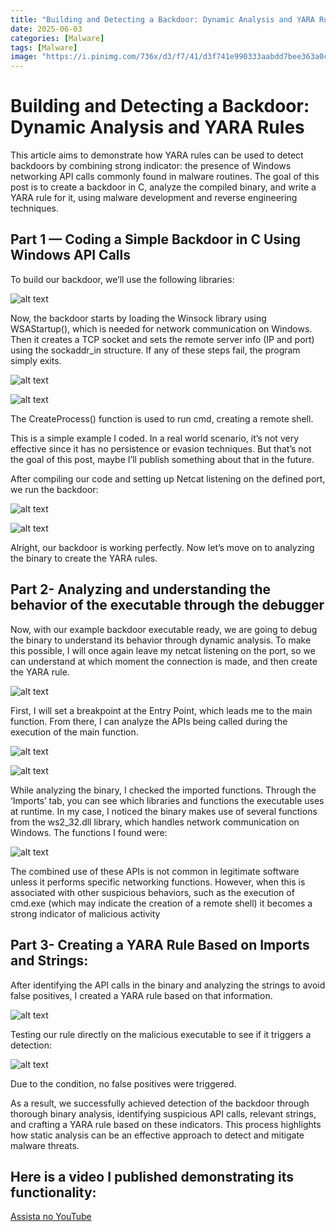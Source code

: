 ```yaml
---
title: "Building and Detecting a Backdoor: Dynamic Analysis and YARA Rules"
date: 2025-06-03    
categories: [Malware]
tags: [Malware]
image: "https://i.pinimg.com/736x/d3/f7/41/d3f741e990333aabdd7bee363a0c94d4.jpg"
---
```


# Building and Detecting a Backdoor: Dynamic Analysis and YARA Rules


This article aims to demonstrate how YARA rules can be used to detect backdoors by combining strong indicator: the presence of Windows networking API calls commonly found in malware routines. The goal of this post is to create a backdoor in C, analyze the compiled binary, and write a YARA rule for it, using malware development and reverse engineering techniques.

## Part 1 — Coding a Simple Backdoor in C Using Windows API Calls
To build our backdoor, we’ll use the following libraries:

![alt text](https://miro.medium.com/v2/resize:fit:720/format:webp/1*u7APEWcLxsVyl-kuykhUyg.png)

Now, the backdoor starts by loading the Winsock library using WSAStartup(), which is needed for network communication on Windows. Then it creates a TCP socket and sets the remote server info (IP and port) using the sockaddr_in structure. If any of these steps fail, the program simply exits.

![alt text](https://miro.medium.com/v2/resize:fit:720/format:webp/1*i-pVEv3Xx3VFH440fqzrog.png)

![alt text](https://miro.medium.com/v2/resize:fit:720/format:webp/1*66zY01u0aQBFIBRufVNwlw.png)

The CreateProcess() function is used to run cmd, creating a remote shell.

This is a simple example I coded. In a real world scenario, it’s not very effective since it has no persistence or evasion techniques. But that’s not the goal of this post, maybe I’ll publish something about that in the future.

After compiling our code and setting up Netcat listening on the defined port, we run the backdoor:

![alt text](https://miro.medium.com/v2/resize:fit:720/format:webp/1*hkB-ezWaDjblljxtzojyNQ.png)

![alt text](https://miro.medium.com/v2/resize:fit:720/format:webp/1*vhPlK-DdsfP3188X1Ug35Q.png)

Alright, our backdoor is working perfectly. Now let’s move on to analyzing the binary to create the YARA rules.

## Part 2- Analyzing and understanding the behavior of the executable through the debugger

Now, with our example backdoor executable ready, we are going to debug the binary to understand its behavior through dynamic analysis. To make this possible, I will once again leave my netcat listening on the port, so we can understand at which moment the connection is made, and then create the YARA rule.

![alt text](https://miro.medium.com/v2/resize:fit:720/format:webp/1*h7zcyy6iD0eAeoHGGNcrLA.png)

First, I will set a breakpoint at the Entry Point, which leads me to the main function. From there, I can analyze the APIs being called during the execution of the main function.

![alt text](https://miro.medium.com/v2/resize:fit:720/format:webp/1*sJX3UKqyvwDpVdTVDNTdrg.png)

![alt text](https://miro.medium.com/v2/resize:fit:720/format:webp/1*KA5WsQrh7RkL1FvjVBXBuQ.png)

While analyzing the binary, I checked the imported functions. Through the ‘Imports’ tab, you can see which libraries and functions the executable uses at runtime. In my case, I noticed the binary makes use of several functions from the ws2_32.dll library, which handles network communication on Windows. The functions I found were:

![alt text](https://miro.medium.com/v2/resize:fit:720/format:webp/1*OVc6G0JlenlV0MREUFT2Vw.png)

The combined use of these APIs is not common in legitimate software unless it performs specific networking functions. However, when this is associated with other suspicious behaviors, such as the execution of cmd.exe (which may indicate the creation of a remote shell) it becomes a strong indicator of malicious activity

## Part 3- Creating a YARA Rule Based on Imports and Strings:
After identifying the API calls in the binary and analyzing the strings to avoid false positives, I created a YARA rule based on that information.

![alt text](https://miro.medium.com/v2/resize:fit:720/format:webp/1*vh2fkLH9ELBgptx0DLNpqg.png)

Testing our rule directly on the malicious executable to see if it triggers a detection:

![alt text](https://miro.medium.com/v2/resize:fit:720/format:webp/1*LtbVjIeMtO5SxHEm8cO41g.png)

Due to the condition, no false positives were triggered.

As a result, we successfully achieved detection of the backdoor through thorough binary analysis, identifying suspicious API calls, relevant strings, and crafting a YARA rule based on these indicators. This process highlights how static analysis can be an effective approach to detect and mitigate malware threats.

## Here is a video I published demonstrating its functionality:

[Assista no YouTube](https://www.youtube.com/watch?v=_m_wSDVnYFE)

